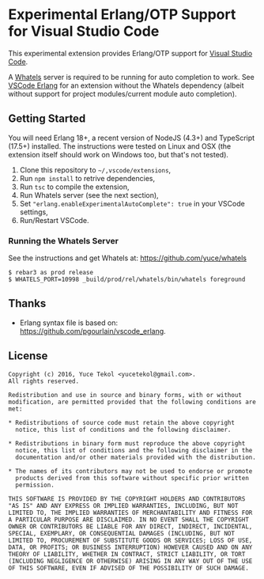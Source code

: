 # Experimental Erlang/OTP Support for Visual Studio Code

This experimental extension provides Erlang/OTP support for [Visual Studio Code](https://code.visualstudio.com/).

A [Whatels](https://github.com/yuce/whatels) server is required to be running for auto completion to work. See
[VSCode Erlang](https://marketplace.visualstudio.com/items?itemName=yuce.erlang-otp) for an extension without
the Whatels dependency (albeit without support for project modules/current module auto completion).

## Getting Started

You will need Erlang 18+, a recent version of NodeJS (4.3+) and TypeScript (17.5+) installed.
The instructions were tested on Linux and OSX (the extension itself should work on Windows too,
but that's not tested).

1. Clone this repository to `~/,vscode/extensions`,
2. Run `npm install` to retrive dependencies,
3. Run `tsc` to compile the extension,
4. Run Whatels server (see the next section),
5. Set `"erlang.enableExperimentalAutoComplete": true` in your VSCode settings,
6. Run/Restart VSCode.

### Running the Whatels Server

See the instructions and get Whatels at: https://github.com/yuce/whatels

    $ rebar3 as prod release
    $ WHATELS_PORT=10998 _build/prod/rel/whatels/bin/whatels foreground

## Thanks

* Erlang syntax file is based on: https://github.com/pgourlain/vscode_erlang.

## License

```
Copyright (c) 2016, Yuce Tekol <yucetekol@gmail.com>.
All rights reserved.

Redistribution and use in source and binary forms, with or without
modification, are permitted provided that the following conditions are
met:

* Redistributions of source code must retain the above copyright
  notice, this list of conditions and the following disclaimer.

* Redistributions in binary form must reproduce the above copyright
  notice, this list of conditions and the following disclaimer in the
  documentation and/or other materials provided with the distribution.

* The names of its contributors may not be used to endorse or promote
  products derived from this software without specific prior written
  permission.

THIS SOFTWARE IS PROVIDED BY THE COPYRIGHT HOLDERS AND CONTRIBUTORS
"AS IS" AND ANY EXPRESS OR IMPLIED WARRANTIES, INCLUDING, BUT NOT
LIMITED TO, THE IMPLIED WARRANTIES OF MERCHANTABILITY AND FITNESS FOR
A PARTICULAR PURPOSE ARE DISCLAIMED. IN NO EVENT SHALL THE COPYRIGHT
OWNER OR CONTRIBUTORS BE LIABLE FOR ANY DIRECT, INDIRECT, INCIDENTAL,
SPECIAL, EXEMPLARY, OR CONSEQUENTIAL DAMAGES (INCLUDING, BUT NOT
LIMITED TO, PROCUREMENT OF SUBSTITUTE GOODS OR SERVICES; LOSS OF USE,
DATA, OR PROFITS; OR BUSINESS INTERRUPTION) HOWEVER CAUSED AND ON ANY
THEORY OF LIABILITY, WHETHER IN CONTRACT, STRICT LIABILITY, OR TORT
(INCLUDING NEGLIGENCE OR OTHERWISE) ARISING IN ANY WAY OUT OF THE USE
OF THIS SOFTWARE, EVEN IF ADVISED OF THE POSSIBILITY OF SUCH DAMAGE.
```